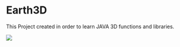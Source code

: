# Earth3D
This Project created in order to learn JAVA 3D functions and libraries.

![](https://github.com/naor2razon/Earth3D/blob/master/gif/earthGIF.gif)
